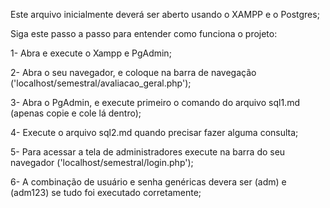 <!-- Documentação -->
Este arquivo inicialmente deverá ser aberto usando o XAMPP e o Postgres;

Siga este passo a passo para entender como funciona o projeto:

1- Abra e execute o Xampp e PgAdmin;

2- Abra o seu navegador, e coloque na barra de navegação ('localhost/semestral/avaliacao_geral.php');

3- Abra o PgAdmin, e execute primeiro o comando do arquivo sql1.md (apenas copie e cole lá dentro);

4- Execute o arquivo sql2.md quando precisar fazer alguma consulta;

5- Para acessar a tela de administradores execute na barra do seu navegador ('localhost/semestral/login.php');

6- A combinação de usuário e senha genéricas devera ser (adm) e (adm123) se tudo foi executado corretamente;
